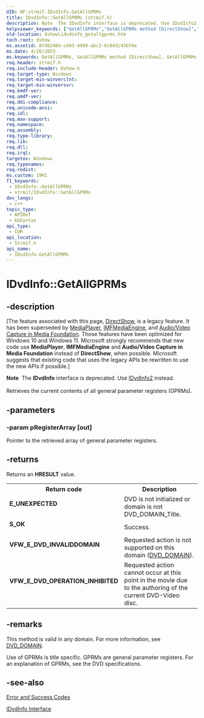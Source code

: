```yaml
---
UID: NF:strmif.IDvdInfo.GetAllGPRMs
title: IDvdInfo::GetAllGPRMs (strmif.h)
description: Note  The IDvdInfo interface is deprecated. Use IDvdInfo2 instead. Retrieves the current contents of all general parameter registers (GPRMs).
helpviewer_keywords: ["GetAllGPRMs","GetAllGPRMs method [DirectShow]","GetAllGPRMs method [DirectShow]","IDvdInfo interface","IDvdInfo interface [DirectShow]","GetAllGPRMs method","IDvdInfo.GetAllGPRMs","IDvdInfo::GetAllGPRMs","IDvdInfoGetAllGPRMs","dshow.idvdinfo_getallgprms","strmif/IDvdInfo::GetAllGPRMs"]
old-location: dshow\idvdinfo_getallgprms.htm
tech.root: dshow
ms.assetid: 87d82404-cd43-4499-abc2-6c043c43bf4e
ms.date: 4/26/2023
ms.keywords: GetAllGPRMs, GetAllGPRMs method [DirectShow], GetAllGPRMs method [DirectShow],IDvdInfo interface, IDvdInfo interface [DirectShow],GetAllGPRMs method, IDvdInfo.GetAllGPRMs, IDvdInfo::GetAllGPRMs, IDvdInfoGetAllGPRMs, dshow.idvdinfo_getallgprms, strmif/IDvdInfo::GetAllGPRMs
req.header: strmif.h
req.include-header: Dshow.h
req.target-type: Windows
req.target-min-winverclnt: 
req.target-min-winversvr: 
req.kmdf-ver: 
req.umdf-ver: 
req.ddi-compliance: 
req.unicode-ansi: 
req.idl: 
req.max-support: 
req.namespace: 
req.assembly: 
req.type-library: 
req.lib: 
req.dll: 
req.irql: 
targetos: Windows
req.typenames: 
req.redist: 
ms.custom: 19H1
f1_keywords:
 - IDvdInfo::GetAllGPRMs
 - strmif/IDvdInfo::GetAllGPRMs
dev_langs:
 - c++
topic_type:
 - APIRef
 - kbSyntax
api_type:
 - COM
api_location:
 - Strmif.h
api_name:
 - IDvdInfo.GetAllGPRMs
---
```


# IDvdInfo::GetAllGPRMs


## -description

\[The feature associated with this page, [DirectShow](/windows/win32/directshow/directshow), is a legacy feature. It has been superseded by [MediaPlayer](/uwp/api/Windows.Media.Playback.MediaPlayer), [IMFMediaEngine](/windows/win32/api/mfmediaengine/nn-mfmediaengine-imfmediaengine), and [Audio/Video Capture in Media Foundation](windows/win32/medfound/audio-video-capture-in-media-foundation). Those features have been optimized for Windows 10 and Windows 11. Microsoft strongly recommends that new code use **MediaPlayer**, **IMFMediaEngine** and **Audio/Video Capture in Media Foundation** instead of **DirectShow**, when possible. Microsoft suggests that existing code that uses the legacy APIs be rewritten to use the new APIs if possible.\]

<div class="alert"><b>Note</b>  The <b>IDvdInfo</b> interface is deprecated. Use <a href="/windows/desktop/api/strmif/nn-strmif-idvdinfo2">IDvdInfo2</a> instead.</div>
<div> </div>
Retrieves the current contents of all general parameter registers (GPRMs).

## -parameters

### -param pRegisterArray [out]

Pointer to the retrieved array of general parameter registers.

## -returns

Returns an <b>HRESULT</b> value.

<table>
<tr>
<th>Return code</th>
<th>Description</th>
</tr>
<tr>
<td width="40%">
<dl>
<dt><b>E_UNEXPECTED</b></dt>
</dl>
</td>
<td width="60%">
DVD is not initialized or domain is not DVD_DOMAIN_Title.

</td>
</tr>
<tr>
<td width="40%">
<dl>
<dt><b>S_OK</b></dt>
</dl>
</td>
<td width="60%">
Success.

</td>
</tr>
<tr>
<td width="40%">
<dl>
<dt><b>VFW_E_DVD_INVALIDDOMAIN</b></dt>
</dl>
</td>
<td width="60%">
Requested action is not supported on this domain (<a href="/windows/desktop/api/strmif/ne-strmif-dvd_domain">DVD_DOMAIN</a>).

</td>
</tr>
<tr>
<td width="40%">
<dl>
<dt><b>VFW_E_DVD_OPERATION_INHIBITED</b></dt>
</dl>
</td>
<td width="60%">
Requested action cannot occur at this point in the movie due to the authoring of the current DVD-Video disc.

</td>
</tr>
</table>

## -remarks

This method is valid in any domain. For more information, see <a href="/windows/desktop/api/strmif/ne-strmif-dvd_domain">DVD_DOMAIN</a>.

Use of GPRMs is title specific. GPRMs are general parameter registers. For an explanation of GPRMs, see the DVD specifications.

## -see-also

<a href="/windows/desktop/DirectShow/error-and-success-codes">Error and Success Codes</a>



<a href="/windows/desktop/api/strmif/nn-strmif-idvdinfo">IDvdInfo Interface</a>